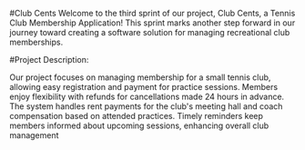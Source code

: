 #Club Cents
Welcome to the third sprint of our project, Club Cents, a Tennis Club Membership Application! This sprint marks another step forward in our journey toward creating a software solution for managing recreational club memberships.

#Project Description:

Our project focuses on managing membership for a small tennis club, allowing easy registration and payment for practice sessions. Members enjoy flexibility with refunds for cancellations made 24 hours in advance. The system handles rent payments for the club's meeting hall and coach compensation based on attended practices. Timely reminders keep members informed about upcoming sessions, enhancing overall club management
 
